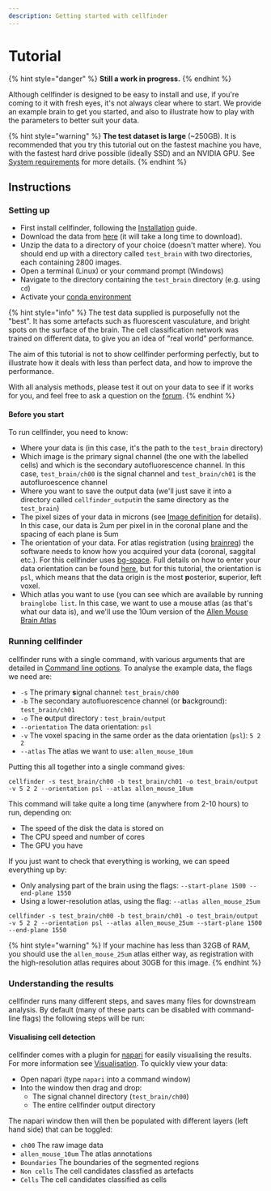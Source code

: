 ```yaml
---
description: Getting started with cellfinder
---
```


# Tutorial

{% hint style="danger" %}
**Still a work in progress.**
{% endhint %}

Although cellfinder is designed to be easy to install and use, if you're coming to it with fresh eyes, it's not always clear where to start. We provide an example brain to get you started, and also to illustrate how to play with the parameters to better suit your data.

{% hint style="warning" %}
**The test dataset is large** \(~250GB\). It is recommended that you try this tutorial out on the fastest machine you have, with the fastest hard drive possible \(ideally SSD\) and an NVIDIA GPU. See [System requirements](installation/system-requirements.md) for more details.
{% endhint %}

## Instructions

### Setting up

* First install cellfinder, following the [Installation](installation/) guide.
* Download the data from [here](https://gin.g-node.org/cellfinder/data/raw/master/test_brain_SK_AA_71_3.zip) \(it will take a long time to download\).
* Unzip the data to a directory of your choice \(doesn't matter where\). You should end up with a directory called `test_brain` with two directories, each containing 2800 images.
* Open a terminal \(Linux\) or your command prompt \(Windows\)
* Navigate to the directory containing the `test_brain` directory \(e.g. using `cd`\)
* Activate your [conda environment ](using-conda.md)

{% hint style="info" %}
The test data supplied is purposefully not the "best". It has some artefacts such as fluorescent vasculature, and bright spots on the surface of the brain. The cell classification network was trained on different data, to give you an idea of "real world" performance.

The aim of this tutorial is not to show cellfinder performing perfectly, but to illustrate how it deals with less than perfect data, and how to improve the performance.

With all analysis methods, please test it out on your data to see if it works for you, and feel free to ask a question on the [forum](https://gitter.im/cellfinder/).
{% endhint %}

#### Before you start

To run cellfinder, you need to know:

* Where your data is \(in this case, it's the path to the `test_brain` directory\)
* Which image is the primary signal channel \(the one with the labelled cells\) and which is the secondary autofluorescence channel. In this case, `test_brain/ch00` is the signal channel and `test_brain/ch01` is the autofluroescence channel
* Where you want to save the output data \(we'll just save it into a directory called `cellfinder_output`in the same directory as the `test_brain`\)
* The pixel sizes of your data in microns \(see  [Image definition](image-orientation.md) for details\). In this case, our data is 2um per pixel in in the coronal plane and the spacing of each plane is 5um
* The orientation of your data. For atlas registration \(using [brainreg](../brainreg/introduction.md)\) the software needs to know how you acquired your data \(coronal, saggital etc.\). For this cellfinder uses [bg-space](../bg-space/bg-space.md). Full details on how to enter your data orientation can be found [here](image-orientation.md), but for this tutorial, the orientation is `psl`, which means that the data origin is the most **p**osterior, **s**uperior, **l**eft voxel.  
* Which atlas you want to use \(you can see which are available by running `brainglobe list`. In this case, we want to use a mouse atlas \(as that's what our data is\), and we'll use the 10um version of the [Allen Mouse Brain Atlas](https://mouse.brain-map.org/static/atlas)

### Running cellfinder

cellfinder runs with a single command, with various arguments that are detailed in [Command line options](user-guide/command-line/). To analyse the example data, the flags we need are:

* `-s` The primary **s**ignal channel: `test_brain/ch00`
* `-b` The secondary autofluorescence channel \(or **b**ackground\): `test_brain/ch01`
* `-o` The **o**utput directory :  `test_brain/output`
* `--orientation` The data orientation: `psl`
* `-v` The voxel spacing in the same order as the data orientation \(`psl`\): `5 2 2` 
* `--atlas` The atlas we want to use: `allen_mouse_10um`

Putting this all together into a single command gives:

```text
cellfinder -s test_brain/ch00 -b test_brain/ch01 -o test_brain/output -v 5 2 2 --orientation psl --atlas allen_mouse_10um
```

This command will take quite a long time \(anywhere from 2-10 hours\) to run, depending on:

* The speed of the disk the data is stored on
* The CPU speed and number of cores
* The GPU you have

If you just want to check that everything is working, we can speed everything up by:

* Only analysing part of the brain using the flags: `--start-plane 1500 --end-plane 1550`
* Using a lower-resolution atlas, using the flag: `--atlas allen_mouse_25um`

```text
cellfinder -s test_brain/ch00 -b test_brain/ch01 -o test_brain/output -v 5 2 2 --orientation psl --atlas allen_mouse_25um --start-plane 1500 --end-plane 1550
```

{% hint style="warning" %}
If your machine has less than 32GB of RAM, you should use the `allen_mouse_25um` atlas either way, as registration with the high-resolution atlas requires about 30GB for this image.
{% endhint %}

### Understanding the results

cellfinder runs many different steps, and saves many files for downstream analysis. By default \(many of these parts can be disabled with command-line flags\) the following steps will be run:

#### Visualising cell detection

cellfinder comes with a plugin for [napari](https://napari.org/) for easily visualising the results. For more information see [Visualisation](user-guide/visualisation.md). To quickly view your data:

* Open napari \(type `napari` into a command window\)
* Into the window then drag and drop:
  * The signal channel directory \(`test_brain/ch00`\)
  * The entire cellfinder output directory

The napari window then will then be populated with different layers \(left hand side\) that can be toggled:

* `ch00` The raw image data
* `allen_mouse_10um` The atlas annotations
* `Boundaries` The boundaries of the segmented regions
* `Non cells` The cell candidates classfied as artefacts
* `Cells` The cell candidates classified as cells 

